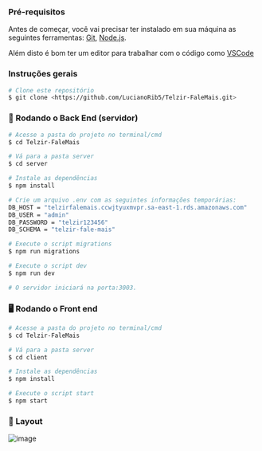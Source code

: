 ### Pré-requisitos

Antes de começar, você vai precisar ter instalado em sua máquina as seguintes ferramentas:
[Git](https://git-scm.com), [Node.js](https://nodejs.org/en/).
 
Além disto é bom ter um editor para trabalhar com o código como [VSCode](https://code.visualstudio.com/)

### Instruções gerais

```bash
# Clone este repositório
$ git clone <https://github.com/LucianoRib5/Telzir-FaleMais.git>
```

### 🎲 Rodando o Back End (servidor)

```bash
# Acesse a pasta do projeto no terminal/cmd
$ cd Telzir-FaleMais

# Vá para a pasta server
$ cd server

# Instale as dependências
$ npm install

# Crie um arquivo .env com as seguintes informações temporárias:
DB_HOST = "telzirfalemais.ccwjtyuxmvpr.sa-east-1.rds.amazonaws.com"
DB_USER = "admin"
DB_PASSWORD = "telzir123456"
DB_SCHEMA = "telzir-fale-mais"

# Execute o script migrations
$ npm run migrations

# Execute o script dev
$ npm run dev

# O servidor iniciará na porta:3003.
```

### 🖥️ Rodando o Front end

```bash
# Acesse a pasta do projeto no terminal/cmd
$ cd Telzir-FaleMais

# Vá para a pasta server
$ cd client

# Instale as dependências
$ npm install

# Execute o script start
$ npm start
```
### 📱 Layout 
![image](https://user-images.githubusercontent.com/89327618/167340030-bfd7de3c-1269-46f8-bbe7-44caecc9d1de.png)


